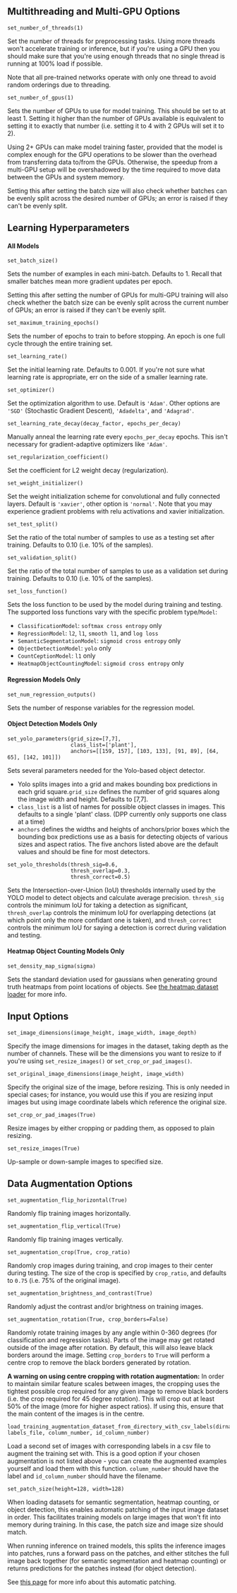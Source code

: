 ## Multithreading and Multi-GPU Options

```
set_number_of_threads(1)
```

Set the number of threads for preprocessing tasks. Using more threads won't accelerate training or inference, but if you're using a GPU then you should make sure that you're using enough threads that no single thread is running at 100% load if possible.

Note that all pre-trained networks operate with only one thread to avoid random orderings due to threading.

```
set_number_of_gpus(1)
```

Sets the number of GPUs to use for model training. This should be set to at least 1. Setting it higher than the number of GPUs available is equivalent to setting it to exactly that number (i.e. setting it to 4 with 2 GPUs will set it to 2).

Using 2+ GPUs can make model training faster, provided that the model is complex enough for the GPU operations to be slower than the overhead from transferring data to/from the GPUs. Otherwise, the speedup from a multi-GPU setup will be overshadowed by the time required to move data between the GPUs and system memory.

Setting this after setting the batch size will also check whether batches can be evenly split across the desired number of GPUs; an error is raised if they can't be evenly split.

## Learning Hyperparameters
#### All Models

```
set_batch_size()
```

Sets the number of examples in each mini-batch. Defaults to 1. Recall that smaller batches mean more gradient updates per epoch.

Setting this after setting the number of GPUs for multi-GPU training will also check whether the batch size can be evenly split across the current number of GPUs; an error is raised if they can't be evenly split.

```
set_maximum_training_epochs()
```

Sets the number of epochs to train to before stopping. An epoch is one full cycle through the entire training set.

```
set_learning_rate()
```

Set the initial learning rate. Defaults to 0.001. If you're not sure what learning rate is appropriate, err on the side of a smaller learning rate.

```
set_optimizer()
```

Set the optimization algorithm to use. Default is `'Adam'`. Other options are `'SGD'` (Stochastic Gradient Descent), `'Adadelta'`, and `'Adagrad'`.

```
set_learning_rate_decay(decay_factor, epochs_per_decay)
```

Manually anneal the learning rate every `epochs_per_decay` epochs. This isn't necessary for gradient-adaptive optimizers like `'Adam'`.

```
set_regularization_coefficient()
```

Set the coefficient for L2 weight decay (regularization).

```
set_weight_initializer()
```

Set the weight initialization scheme for convolutional and fully connected layers. Default is `'xavier'`, other option is `'normal'`. Note that you may experience gradient problems with relu activations and xavier initialization.

```
set_test_split()
```

Set the ratio of the total number of samples to use as a testing set after training. Defaults to 0.10 (i.e. 10% of the samples).

```
set_validation_split()
```

Set the ratio of the total number of samples to use as a validation set during training. Defaults to 0.10 (i.e. 10% of the samples).

```
set_loss_function()
```

Sets the loss function to be used by the model during training and testing. The supported loss functions vary with the specific problem type/`Model`:

- `ClassificationModel`: `softmax cross entropy` only
- `RegressionModel`: `l2`, `l1`, `smooth l1`, and `log loss`
- `SemanticSegmentationModel`: `sigmoid cross entropy` only
- `ObjectDetectionModel`: `yolo` only
- `CountCeptionModel`: `l1` only
- `HeatmapObjectCountingModel`: `sigmoid cross entropy` only

#### Regression Models Only

```
set_num_regression_outputs()
```

Sets the number of response variables for the regression model.

#### Object Detection Models Only

```
set_yolo_parameters(grid_size=[7,7],
                    class_list=['plant'], 
                    anchors=[[159, 157], [103, 133], [91, 89], [64, 65], [142, 101]])
```

Sets several parameters needed for the Yolo-based object detector.

- Yolo splits images into a grid and makes bounding box predictions in each grid square.`grid_size` defines the number of grid squares along the image width and height. Defaults to [7,7].
- `class_list` is a list of names for possible object classes in images. This defaults to a single 'plant' class. (DPP currently only supports one class at a time)
- `anchors` defines the widths and heights of anchors/prior boxes which the bounding box predictions use as a basis for detecting objects of various sizes and aspect ratios. The five anchors listed above are the default values and should be fine for most detectors.

```
set_yolo_thresholds(thresh_sig=0.6, 
                    thresh_overlap=0.3, 
                    thresh_correct=0.5)
```

Sets the Intersection-over-Union (IoU) thresholds internally used by the YOLO model to detect objects and calculate average precision. `thresh_sig` controls the minimum IoU for taking a detection as significant, `thresh_overlap` controls the minimum IoU for overlapping detections (at which point only the more confidant one is taken), and `thresh_correct` controls the minimum IoU for saying a detection is correct during validation and testing.

#### Heatmap Object Counting Models Only

```
set_density_map_sigma(sigma)
```

Sets the standard deviation used for gaussians when generating ground truth heatmaps from point locations of objects. See [the heatmap dataset loader](Loaders.md) for more info.

## Input Options

```
set_image_dimensions(image_height, image_width, image_depth)
```

Specify the image dimensions for images in the dataset, taking depth as the number of channels. These will be the dimensions you want to resize to if you're using `set_resize_images()` or `set_crop_or_pad_images()`.

```
set_original_image_dimensions(image_height, image_width)
```

Specify the original size of the image, before resizing. This is only needed in special cases; for instance, you would use this if you are resizing input images but using image coordinate labels which reference the original size.

```
set_crop_or_pad_images(True)
```

Resize images by either cropping or padding them, as opposed to plain resizing.

```
set_resize_images(True)
```

Up-sample or down-sample images to specified size.

## Data Augmentation Options

```
set_augmentation_flip_horizontal(True)
```

Randomly flip training images horizontally.

```
set_augmentation_flip_vertical(True)
```

Randomly flip training images vertically.

```
set_augmentation_crop(True, crop_ratio)
```

Randomly crop images during training, and crop images to their center during testing. The size of the crop is specified by `crop_ratio`, and defaults to `0.75` (i.e. 75% of the original image).

```
set_augmentation_brightness_and_contrast(True)
```

Randomly adjust the contrast and/or brightness on training images.

```
set_augmentation_rotation(True, crop_borders=False)
```

Randomly rotate training images by any angle within 0-360 degrees (for classification and regression tasks). Parts of the image may get rotated outside of the image after rotation. By default, this will also leave black borders around the image. Setting `crop_borders` to `True` will perform a centre crop to remove the black borders generated by rotation.

**A warning on using centre cropping with rotation augmentation:** In order to maintain similar feature scales between images, the cropping uses the tightest possible crop required for any given image to remove black borders (i.e. the crop required for 45 degree rotation). This will crop out at least 50% of the image (more for higher aspect ratios). If using this, ensure that the main content of the images is in the centre.


```
load_training_augmentation_dataset_from_directory_with_csv_labels(dirname, labels_file, column_number, id_column_number)
```

Load a second set of images with corresponding labels in a csv file to augment the training set with. This is a good option if your chosen augmentation is not listed above - you can create the augmented examples yourself and load them with this function. `column_number` should have the label and `id_column_number` should have the filename.

```
set_patch_size(height=128, width=128)
```

When loading datasets for semantic segmentation, heatmap counting, or object detection, this enables automatic patching of the input image dataset in order. This facilitates training models on large images that won't fit into memory during training. In this case, the patch size and image size should match.

When running inference on trained models, this splits the inference images into patches, runs a forward pass on the patches, and either stitches the full image back together (for semantic segmentation and heatmap counting) or returns predictions for the patches instead (for object detection).

See [this page](Automatic-Image-Patching.md) for more info about this automatic patching.
